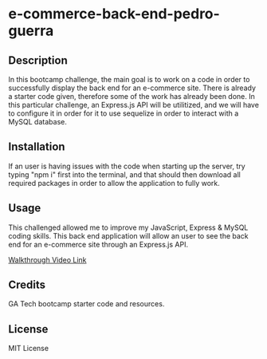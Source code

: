 # e-commerce-back-end-pedro-guerra

## Description

In this bootcamp challenge, the main goal is to work on a code in order to successfully display the back end for an e-commerce site. There is already a starter code given,
therefore some of the work has already been done. In this particular challenge, an Express.js API will be utilitized, and we will have to configure it in order for it to
use sequelize in order to interact with a MySQL database.

## Installation

If an user is having issues with the code when starting up the server, try typing "npm i" first into the terminal, and that should then download all required packages
in order to allow the application to fully work.

## Usage

This challenged allowed me to improve my JavaScript, Express & MySQL coding skills. This back end application will allow an user to see the back end for an e-commerce site through an Express.js API. 

<a href="https://drive.google.com/file/d/1TTvtvQIPXkI04UoWMabSB0wGh9J-soZY/view">Walkthrough Video Link</a>

## Credits

GA Tech bootcamp starter code and resources.

## License

MIT License